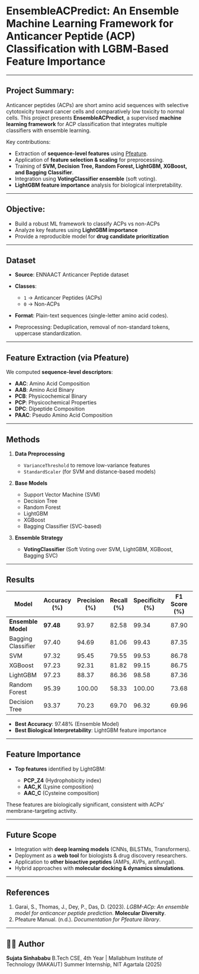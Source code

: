 # **EnsembleACPredict: An Ensemble Machine Learning Framework for Anticancer Peptide (ACP) Classification with LGBM‑Based Feature Importance**
---

## Project Summary:
Anticancer peptides (ACPs) are short amino acid sequences with selective cytotoxicity toward cancer cells and comparatively low toxicity to normal cells.
This project presents **EnsembleACPredict**, a supervised **machine learning framework** for ACP classification that integrates multiple classifiers with ensemble learning.

Key contributions:

* Extraction of **sequence-level features** using [Pfeature](https://webs.iiitd.edu.in/raghava/pfeature/).
* Application of **feature selection & scaling** for preprocessing.
* Training of **SVM, Decision Tree, Random Forest, LightGBM, XGBoost, and Bagging Classifier**.
* Integration using **VotingClassifier ensemble** (soft voting).
* **LightGBM feature importance** analysis for biological interpretability.

---

## Objective:
- Build a robust ML framework to classify ACPs vs non-ACPs  
- Analyze key features using **LightGBM importance**    
- Provide a reproducible model for **drug candidate prioritization**  

---

## Dataset

* **Source**: ENNAACT Anticancer Peptide dataset
* **Classes**:

  * `1` → Anticancer Peptides (ACPs)
  * `0` → Non-ACPs
* **Format**: Plain-text sequences (single-letter amino acid codes).
* Preprocessing: Deduplication, removal of non-standard tokens, uppercase standardization.

---

## Feature Extraction (via Pfeature)

We computed **sequence-level descriptors**:

* **AAC**: Amino Acid Composition
* **AAB**: Amino Acid Binary
* **PCB**: Physicochemical Binary
* **PCP**: Physicochemical Properties
* **DPC**: Dipeptide Composition
* **PAAC**: Pseudo Amino Acid Composition

---

##  Methods

1. **Data Preprocessing**

   * `VarianceThreshold` to remove low-variance features
   * `StandardScaler` (for SVM and distance-based models)

2. **Base Models**

   * Support Vector Machine (SVM)
   * Decision Tree
   * Random Forest
   * LightGBM
   * XGBoost
   * Bagging Classifier (SVC-based)

3. **Ensemble Strategy**

   * **VotingClassifier** (Soft Voting over SVM, LightGBM, XGBoost, Bagging SVC)

---

## Results

| Model              | Accuracy (%) | Precision (%) | Recall (%) | Specificity (%) | F1 Score (%) | ROC AUC (%) | MCC  |
| ------------------ | ------------ | ------------- | ---------- | --------------- | ------------ | ----------- | ---- |
| **Ensemble Model** | **97.48**    | 93.97         | 82.58      | 99.34           | 87.90        | 97.87       | 0.87 |
| Bagging Classifier | 97.40        | 94.69         | 81.06      | 99.43           | 87.35        | 97.49       | 0.86 |
| SVM                | 97.32        | 95.45         | 79.55      | 99.53           | 86.78        | 97.50       | 0.86 |
| XGBoost            | 97.23        | 92.31         | 81.82      | 99.15           | 86.75        | 97.70       | 0.85 |
| LightGBM           | 97.23        | 88.37         | 86.36      | 98.58           | 87.36        | 97.81       | 0.86 |
| Random Forest      | 95.39        | 100.00        | 58.33      | 100.00          | 73.68        | 97.29       | 0.74 |
| Decision Tree      | 93.37        | 70.23         | 69.70      | 96.32           | 69.96        | 83.01       | 0.66 |

- **Best Accuracy**: 97.48% (Ensemble Model)
- **Best Biological Interpretability**: LightGBM feature importance

---

## Feature Importance

* **Top features** identified by LightGBM:

  * **PCP\_Z4** (Hydrophobicity index)
  * **AAC\_K** (Lysine composition)
  * **AAC\_C** (Cysteine composition)

These features are biologically significant, consistent with ACPs’ membrane-targeting activity.

---

## Future Scope

* Integration with **deep learning models** (CNNs, BiLSTMs, Transformers).
* Deployment as a **web tool** for biologists & drug discovery researchers.
* Application to **other bioactive peptides** (AMPs, AVPs, antifungal).
* Hybrid approaches with **molecular docking & dynamics simulations**.

---

## References

1. Garai, S., Thomas, J., Dey, P., Das, D. (2023). *LGBM-ACp: An ensemble model for anticancer peptide prediction*. **Molecular Diversity**.
2. Pfeature Manual. (n.d.). *Documentation for Pfeature library*.

---

## 👩‍💻 Author

**Sujata Sinhababu**
B.Tech CSE, 4th Year | Mallabhum Institute of Technology (MAKAUT)
Summer Internship, NIT Agartala (2025)
